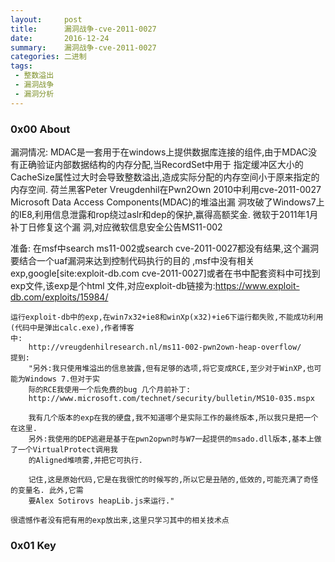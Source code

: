 ```yaml
---
layout:     post
title:      漏洞战争-cve-2011-0027
date:       2016-12-24
summary:    漏洞战争-cve-2011-0027
categories: 二进制
tags:
 - 整数溢出
 - 漏洞战争
 - 漏洞分析
---
```


### 0x00 About

漏洞情况:
    MDAC是一套用于在windows上提供数据库连接的组件,由于MDAC没有正确验证内部数据结构的内存分配,当RecordSet中用于
    指定缓冲区大小的CacheSize属性过大时会导致整数溢出,造成实际分配的内存空间小于原来指定的内存空间.
    荷兰黑客Peter Vreugdenhil在Pwn2Own 2010中利用cve-2011-0027 Microsoft Data Access Components(MDAC)的堆溢出漏
    洞攻破了Windows7上的IE8,利用信息泄露和rop绕过aslr和dep的保护,赢得高额奖金. 微软于2011年1月补丁日修复这个漏
    洞,对应微软信息安全公告MS11-002

准备:
    在msf中search ms11-002或search cve-2011-0027都没有结果,这个漏洞要结合一个uaf漏洞来达到控制代码执行的目的
    ,msf中没有相关exp,google[site:exploit-db.com cve-2011-0027]或者在书中配套资料中可找到exp文件,该exp是个html
    文件,对应exploit-db链接为:https://www.exploit-db.com/exploits/15984/

    运行exploit-db中的exp,在win7x32+ie8和winXp(x32)+ie6下运行都失败,不能成功利用(代码中是弹出calc.exe),作者博客
    中:
        http://vreugdenhilresearch.nl/ms11-002-pwn2own-heap-overflow/
    提到:
        "另外:我只使用堆溢出的信息披露,但有足够的选项,将它变成RCE,至少对于WinXP,也可能为Windows 7.但对于实
        际的RCE我使用一个后免费的bug 几个月前补丁:
        http://www.microsoft.com/technet/security/bulletin/MS10-035.mspx

        我有几个版本的exp在我的硬盘,我不知道哪个是实际工作的最终版本,所以我只是把一个在这里.
        另外:我使用的DEP逃避是基于在pwn2opwn时与W7一起提供的msado.dll版本,基本上做了一个VirtualProtect调用我
        的Aligned堆喷雾,并把它可执行.

        记住,这是原始代码,它是在我很忙的时候写的,所以它是丑陋的,低效的,可能充满了奇怪的变量名. 此外,它需
        要Alex Sotirovs heapLib.js来运行."

    很遗憾作者没有把有用的exp放出来,这里只学习其中的相关技术点

### 0x01 Key



